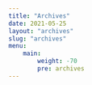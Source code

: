 ```yaml
---
title: "Archives"
date: 2021-05-25
layout: "archives"
slug: "archives"
menu:
    main:
        weight: -70
        pre: archives
---
```

